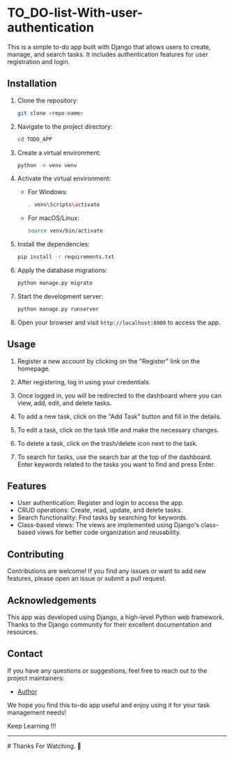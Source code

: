 # TO_DO-list-With-user-authentication

This is a simple to-do app built with Django that allows users to create, manage, and search tasks. It includes authentication features for user registration and login.

## Installation

1. Clone the repository:

   ```bash
   git clone <repo-name>
   ```

2. Navigate to the project directory:

   ```bash
   cd TODO_APP
   ```

3. Create a virtual environment:

   ```bash
   python -m venv venv
   ```

4. Activate the virtual environment:

   - For Windows:

     ```bash
     . venv\Scripts\activate
     ```

   - For macOS/Linux:

     ```bash
     source venv/bin/activate
     ```

5. Install the dependencies:

   ```bash
   pip install -r requirements.txt
   ```

6. Apply the database migrations:

   ```bash
   python manage.py migrate
   ```

7. Start the development server:

   ```bash
   python manage.py runserver
   ```

8. Open your browser and visit `http://localhost:8000` to access the app.

## Usage

1. Register a new account by clicking on the "Register" link on the homepage.

2. After registering, log in using your credentials.

3. Once logged in, you will be redirected to the dashboard where you can view, add, edit, and delete tasks.

4. To add a new task, click on the "Add Task" button and fill in the details.

5. To edit a task, click on the task title and make the necessary changes.

6. To delete a task, click on the trash/delete icon next to the task.

7. To search for tasks, use the search bar at the top of the dashboard. Enter keywords related to the tasks you want to find and press Enter.

## Features

- User authentication: Register and login to access the app.
- CRUD operations: Create, read, update, and delete tasks.
- Search functionality: Find tasks by searching for keywords.
- Class-based views: The views are implemented using Django's class-based views for better code organization and reusability.

## Contributing

Contributions are welcome! If you find any issues or want to add new features, please open an issue or submit a pull request.

## Acknowledgements

This app was developed using Django, a high-level Python web framework. Thanks to the Django community for their excellent documentation and resources.

## Contact

If you have any questions or suggestions, feel free to reach out to the project maintainers:

- [Author](https://github.com/prathmesh-jagtap)

We hope you find this to-do app useful and enjoy using it for your task management needs!

Keep Learning !!!
<hr>
# Thanks For Watching. 👏

